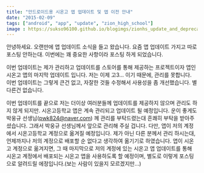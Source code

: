 ```yaml
---
title: "안드로이드용 시온고 앱 업데이트 및 앱 이전 안내"
date: "2015-02-09"
tags: ["android", "app", "update", "zion_high_school"]
image : https://sukso96100.github.io/blogimgs/zionhs_update_and_deprecation.jpg
---
```


안녕하세요. 오랜만에 앱 업데이트 소식을 들고 왔습니다. 요즘 앱 업데이트 가지고 따로 포스팅 안하는대. 이번에는 꽤 중요한 사항이라 포스팅 하게 되었습니다.

이번 업데이트는 제가 관리하고 업데이트를 스토어를 통해 제공하는 프로젝트이자 앱인 시온고 앱의 마지막 업데이트 입니다. 저는 이제 고3... 이기 때문에, 관리를 못합니다.
이번 업데이트는 그렇게 큰건 없고, 자잘한 것들 수정해서 사용성을 좀 개선했습니다. 별 다른건 없습니다.

이번 업데이트를 끝으로 저는 더이상 여러분들께 업데이트를 제공하지 않으며 관리도 하지 않게 되지만. 시온고등학교 앱은 계속 관리되고 업데이트 될 예정입니다.
운이 좋게도 박웅규 선생님(pwk824@naver.com) 께 관리를 부탁드렸는대 흔쾌히 부탁을 받아주셨습니다. 그래서 박웅규 선생님께서 앞으로 관리해 주실 겁니다.
다만, 앱이 저의 계정에서 시온고등학교 계정으로 옮겨질 예정입니다. 제가 아닌 다른 분께서 관리 하시는대, 언제까지나 저의 계정으로 배포할 순 없다고 생각하여 옮기기로 하였습니다.
앱이 시온고 계정으로 옮겨지면, 그 때 마지막으로 저의 계정에 있는 시온고 앱 업데이트를 통해 시온고 계정에서 배포되는 시온고 앱을 사용하도록 할 예정이며,
별도로 이렇게 포스팅으로 알려드릴 에정입니다.(보는 사람이 있을지 모르겠지만...)
